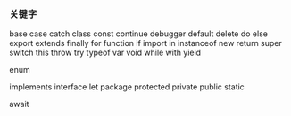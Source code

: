 ### 关键字

base case catch class const continue debugger default delete do else export extends finally for function if import in instanceof new return super switch this throw try typeof var void while with yield

enum

implements interface let package protected private public static

await
